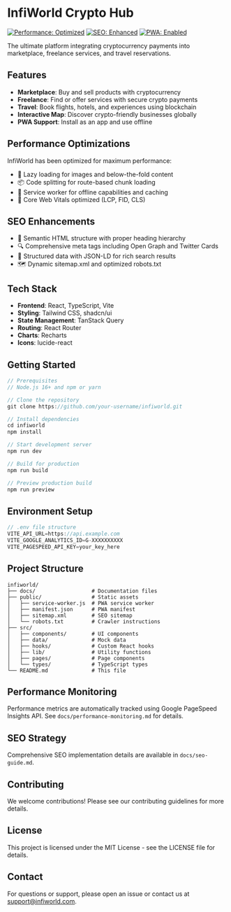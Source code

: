 
# InfiWorld Crypto Hub

[![Performance: Optimized](https://img.shields.io/badge/Performance-Optimized-success)](https://infiworld.lovable.app)
[![SEO: Enhanced](https://img.shields.io/badge/SEO-Enhanced-blue)](https://infiworld.lovable.app)
[![PWA: Enabled](https://img.shields.io/badge/PWA-Enabled-blueviolet)](https://infiworld.lovable.app)

The ultimate platform integrating cryptocurrency payments into marketplace, freelance services, and travel reservations.

## Features

- **Marketplace**: Buy and sell products with cryptocurrency
- **Freelance**: Find or offer services with secure crypto payments
- **Travel**: Book flights, hotels, and experiences using blockchain
- **Interactive Map**: Discover crypto-friendly businesses globally
- **PWA Support**: Install as an app and use offline

## Performance Optimizations

InfiWorld has been optimized for maximum performance:

- 🚀 Lazy loading for images and below-the-fold content
- 📦 Code splitting for route-based chunk loading
- 🔄 Service worker for offline capabilities and caching
- 📱 Core Web Vitals optimized (LCP, FID, CLS)

## SEO Enhancements

- 📑 Semantic HTML structure with proper heading hierarchy
- 🔍 Comprehensive meta tags including Open Graph and Twitter Cards
- 🧩 Structured data with JSON-LD for rich search results
- 🗺️ Dynamic sitemap.xml and optimized robots.txt

## Tech Stack

- **Frontend**: React, TypeScript, Vite
- **Styling**: Tailwind CSS, shadcn/ui
- **State Management**: TanStack Query
- **Routing**: React Router
- **Charts**: Recharts
- **Icons**: lucide-react

## Getting Started

```typescript
// Prerequisites
// Node.js 16+ and npm or yarn

// Clone the repository
git clone https://github.com/your-username/infiworld.git

// Install dependencies
cd infiworld
npm install

// Start development server
npm run dev

// Build for production
npm run build

// Preview production build
npm run preview
```

## Environment Setup

```typescript
// .env file structure
VITE_API_URL=https://api.example.com
VITE_GOOGLE_ANALYTICS_ID=G-XXXXXXXXXX
VITE_PAGESPEED_API_KEY=your_key_here
```

## Project Structure

```
infiworld/
├── docs/                  # Documentation files
├── public/                # Static assets
│   ├── service-worker.js  # PWA service worker
│   ├── manifest.json      # PWA manifest
│   ├── sitemap.xml        # SEO sitemap
│   └── robots.txt         # Crawler instructions
├── src/
│   ├── components/        # UI components
│   ├── data/              # Mock data
│   ├── hooks/             # Custom React hooks
│   ├── lib/               # Utility functions
│   ├── pages/             # Page components
│   └── types/             # TypeScript types
└── README.md              # This file
```

## Performance Monitoring

Performance metrics are automatically tracked using Google PageSpeed Insights API. See `docs/performance-monitoring.md` for details.

## SEO Strategy

Comprehensive SEO implementation details are available in `docs/seo-guide.md`.

## Contributing

We welcome contributions! Please see our contributing guidelines for more details.

## License

This project is licensed under the MIT License - see the LICENSE file for details.

## Contact

For questions or support, please open an issue or contact us at support@infiworld.com.
